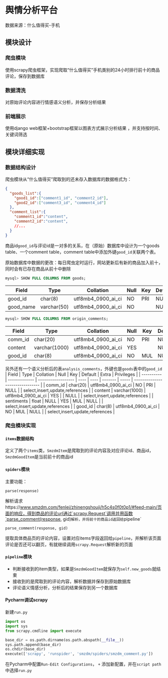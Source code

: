 # 舆情分析平台

数据来源：什么值得买-手机

## 模块设计

### 爬虫模块

使用scrapy爬虫框架，实现爬取“什么值得买”手机类别的24小时排行前十的商品评论，保存到数据库

### 数据清洗

对原始评论内容进行情感语义分析，并保存分析结果

### 前端展示

使用django web框架+bootstrap框架以图表方式展示分析结果 ，并支持按时间、关键词筛选



## 模块详细实现

### 数据结构设计

爬虫模块从“什么值得买”爬取到的还未存入数据库的数据格式为：

```json
{
  "goods_list":{
    "good1_id":["comment1_id", "comment2_id"],
    "good2_id":["comment3_id", "comment4_id"]
  },
  "comment_list":{
    "comment1_id":"content",
    "comment2_id":"content",
    //...
  }
}
```

商品id`good_id`与评论id是一对多的关系，在（原始）数据库中设计为一个goods table、一个comment table，comment table中添加外键`good_id`关联两个表。

原始数据库中数据的更改：每日爬虫定时运行，网站更新后有新的商品加入前十，同时会有已存在商品从前十中删除

```sql
mysql> SHOW FULL COLUMNS FROM goods;
```

| Field   | Type    | Collation          | Null | Key  | Default | Extra | Privileges                      |
| ------- | ------- | ------------------ | ---- | ---- | ------- | ----- | ------------------------------- |
| good_id | char(8) | utf8mb4_0900_ai_ci | NO   | PRI  | NULL    |       | select,insert,update,references |
| good_name | varchar(50) | utf8mb4_0900_ai_ci | NO   |   | NULL    |       | select,insert,update,references |

```sql
mysql> SHOW FULL COLUMNS FROM origin_comments;
```
| Field   | Type          | Collation          | Null | Key  | Default | Extra | Privileges                      |
| ------- | ------------- | ------------------ | ---- | ---- | ------- | ----- | ------------------------------- |
| comm_id | char(20)      | utf8mb4_0900_ai_ci | NO   | PRI  | NULL    |       | select,insert,update,references |
| content | varchar(1000) | utf8mb4_0900_ai_ci | YES  |      | NULL    |       | select,insert,update,references |
| good_id | char(8)       | utf8mb4_0900_ai_ci | NO   | MUL  | NULL    |       | select,insert,update,references |

另外还有一个语义分析后的表`analysis_comments`，外键也是`goods`表中的`good_id`
| Field      | Type          | Collation          | Null | Key  | Default | Extra | Privileges                      |
| ---------- | ------------- | ------------------ | ---- | ---- | ------- | ----- | ------------------------------- |
| comm_id    | char(20)      | utf8mb4_0900_ai_ci | NO   | PRI  | NULL    |       | select,insert,update,references |
| content    | varchar(1000) | utf8mb4_0900_ai_ci | YES  |      | NULL    |       | select,insert,update,references |
| sentiments | float         | NULL               | YES  | MUL  | NULL    |       | select,insert,update,references |
| good_id    | char(8)       | utf8mb4_0900_ai_ci | NO   | MUL  | NULL    |       | select,insert,update,references |


### 爬虫模块实现

#### `items`数据结构

定义了两个`items`类，`SmzdmItem`是爬取到的评论内容及对应评论id、商品id，`SmzdmGoodItem`是当前前十的商品id



#### `spiders`模块

主要功能：

`parse(response)`

解析请求https://www.smzdm.com/fenlei/zhinengshouji/h5c4s0f0t0p1/#feed-main/页面的响应，得到商品的评论url通过`scrapy.Request`调用并用函数`parse_comment(response, gid)`解析，并将前十的商品id返回给`pipeline`



`parse_comment(response, gid)`

提取具体商品页的评论内容，设置对应items字段返回给`pipeline`，并解析该页面评论是否还可以翻页，有就继续调用`scrapy.Request`解析新的页面



#### `pipeline`模块

- 判断接收到的item类型，如果是`SmzdmGoodItem`就保存为`self.new_goods`就结束
- 接收到的是爬取到的评论内容，解析数据并保存到原始数据库
- 评论语义情感分析，分析后的结果保存到另一个数据库



#### Pycharm调试scrapy

新建`run.py`

```python
import os
import sys
from scrapy.cmdline import execute

base_dir = os.path.dirname(os.path.abspath(__file__))
sys.path.append(base_dir)
os.chdir(base_dir)
execute(['scrapy', 'runspider', 'smzdm/spiders/smzdm_comment.py'])
```

在Pycharm中配置`Run-Edit Configurations`， `+` 添加新配置，并在`script path`中选择`run.py`